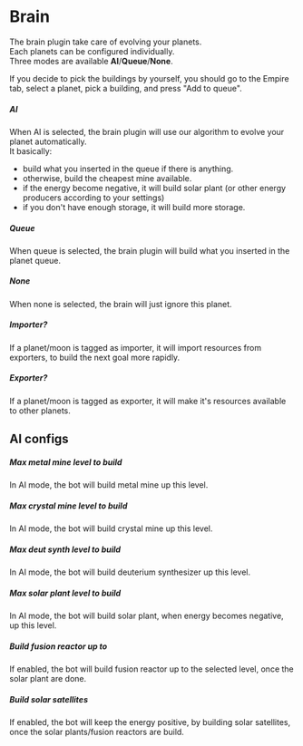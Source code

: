 # Brain

The brain plugin take care of evolving your planets.  
Each planets can be configured individually.  
Three modes are available **AI**/**Queue**/**None**.

If you decide to pick the buildings by yourself, you should go to the Empire tab,
select a planet, pick a building, and press "Add to queue".

##### AI
When AI is selected, the brain plugin will use our algorithm to evolve your planet automatically.  
It basically:
- build what you inserted in the queue if there is anything.
- otherwise, build the cheapest mine available.
- if the energy become negative, it will build solar plant (or other energy producers according to your settings)
- if you don't have enough storage, it will build more storage.

##### Queue
When queue is selected, the brain plugin will build what you inserted in the planet queue.

##### None
When none is selected, the brain will just ignore this planet.

##### Importer?
If a planet/moon is tagged as importer, it will import resources from exporters, to build the next goal more rapidly.  

##### Exporter?
If a planet/moon is tagged as exporter, it will make it's resources available to other planets.

## AI configs

##### Max metal mine level to build
In AI mode, the bot will build metal mine up this level.

##### Max crystal mine level to build
In AI mode, the bot will build crystal mine up this level.

##### Max deut synth level to build
In AI mode, the bot will build deuterium synthesizer up this level.

##### Max solar plant level to build
In AI mode, the bot will build solar plant, when energy becomes negative, up this level.

##### Build fusion reactor up to
If enabled, the bot will build fusion reactor up to the selected level, once the solar plant are done.

##### Build solar satellites
If enabled, the bot will keep the energy positive, by building solar satellites, once the solar plants/fusion reactors are build.